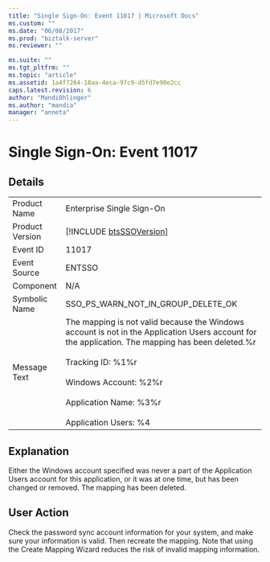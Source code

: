 ```yaml
---
title: "Single Sign-On: Event 11017 | Microsoft Docs"
ms.custom: ""
ms.date: "06/08/2017"
ms.prod: "biztalk-server"
ms.reviewer: ""

ms.suite: ""
ms.tgt_pltfrm: ""
ms.topic: "article"
ms.assetid: 1a4f7264-18aa-4eca-97c9-d5fd7e90e2cc
caps.latest.revision: 6
author: "MandiOhlinger"
ms.author: "mandia"
manager: "anneta"
---
```

# Single Sign-On: Event 11017
## Details  
  
|                 |                                                                                                                                                                                                                                                                                        |
|-----------------|----------------------------------------------------------------------------------------------------------------------------------------------------------------------------------------------------------------------------------------------------------------------------------------|
|  Product Name   |                                                                                                                               Enterprise Single Sign-On                                                                                                                                |
| Product Version |                                                                                                              [!INCLUDE [btsSSOVersion](../includes/btsssoversion-md.md)]                                                                                                               |
|    Event ID     |                                                                                                                                         11017                                                                                                                                          |
|  Event Source   |                                                                                                                                         ENTSSO                                                                                                                                         |
|    Component    |                                                                                                                                          N/A                                                                                                                                           |
|  Symbolic Name  |                                                                                                                           SSO_PS_WARN_NOT_IN_GROUP_DELETE_OK                                                                                                                           |
|  Message Text   | The mapping is not valid because the Windows account is not in the Application Users account for the application. The mapping has been deleted.%r<br /><br /> Tracking ID: %1%r<br /><br /> Windows Account: %2%r<br /><br /> Application Name: %3%r<br /><br /> Application Users: %4 |
  
## Explanation  
 Either the Windows account specified was never a part of the Application Users account for this application, or it was at one time, but has been changed or removed. The mapping has been deleted.  
  
## User Action  
 Check the password sync account information for your system, and make sure your information is valid. Then recreate the mapping. Note that using the Create Mapping Wizard reduces the risk of invalid mapping information.